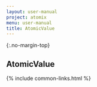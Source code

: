 ```yaml
---
layout: user-manual
project: atomix
menu: user-manual
title: AtomicValue
---
```


{:.no-margin-top}
## AtomicValue

{% include common-links.html %}
